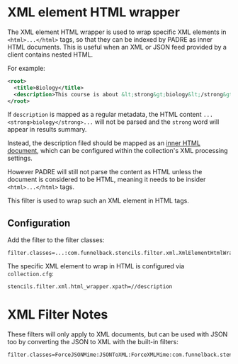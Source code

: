# XML element HTML wrapper

The XML element HTML wrapper is used to wrap specific XML elements in `<html>...</html>`
tags, so that they can be indexed by PADRE as inner HTML documents. This is useful
when an XML or JSON feed provided by a client contains nested HTML.

For example:

```xml
<root>
  <title>Biology</title>
  <description>This course is about &lt;strong&gt;biology&lt;/strong&gt; and other things</description>
</root>
```

If `description` is mapped as a regular metadata, the HTML content `...<strong>biology</strong>...`
will not be parsed and the `strong` word will appear in results summary.

Instead, the description filed should be mapped as an [inner HTML document](https://docs.funnelback.com/15.24/customise/standard-options/xml-documents.html#inner-html-or-xml-documents), which can be configured within the collection's XML processing settings.

However PADRE will still not parse the content as HTML unless the document is
considered to be HTML, meaning it needs to be insider `<html>...</html>` tags.

This filter is used to wrap such an XML element in HTML tags.

## Configuration

Add the filter to the filter classes:

```
filter.classes=...:com.funnelback.stencils.filter.xml.XmlElementHtmlWrapperFilter
```

The specific XML element to wrap in HTML is configured via `collection.cfg`:

```
stencils.filter.xml.html_wrapper.xpath=//description
```

# XML Filter Notes

These filters will only apply to XML documents, but can be used with JSON too
by converting the JSON to XML with the built-in filters:

```
filter.classes=ForceJSONMime:JSONToXML:ForceXMLMime:com.funnelback.stencils.filter.xml.XmlElementHtmlWrapperFilter
```
